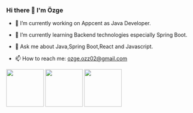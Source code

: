 ### Hi there 👋 I'm Özge


- 🔭 I’m currently working on Appcent as Java Developer.


- 🌱 I’m currently learning Backend technologies especially Spring Boot.


- 💬 Ask me about Java,Spring Boot,React and Javascript.


- 📫 How to reach me: ozge.ozz02@gmail.com


<img src="https://upload.wikimedia.org/wikipedia/commons/4/44/Spring_Framework_Logo_2018.svg" width="100" height="100" />

<img src="https://upload.wikimedia.org/wikipedia/commons/a/a7/React-icon.svg" width="100" height="100" />

<img src="https://upload.wikimedia.org/wikipedia/commons/4/4e/Docker_%28container_engine%29_logo.svg" width="100" height="100" />



